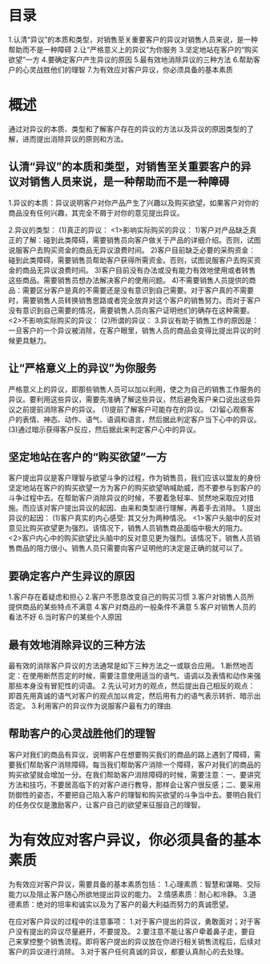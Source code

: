 # 目录
1.认清“异议”的本质和类型，对销售至关重要客户的异议对销售人员来说，是一种帮助而不是一种障碍
2.让“严格意义上的异议”为你服务
3.坚定地站在客户的“购买欲望”一方
4.要确定客户产生异议的原因
5.最有效地消除异议的三种方法
6.帮助客户的心灵战胜他们的理智
7.为有效应对客户异议，你必须具备的基本素质

# 概述
通过对异议的本质、类型和了解客户存在的异议的方法以及异议的原因类型的了解，进而提出消除异议的原则和方法。
## 认清“异议”的本质和类型，对销售至关重要客户的异议对销售人员来说，是一种帮助而不是一种障碍
1.异议的本质：异议说明客户对你产品产生了兴趣以及购买欲望。如果客户对你的商品没有任何兴趣，其完全不屑于对你的意见提出异议。

2.异议的类型：
(1)真正的异议：
  <1>影响实际购买的异议：
    1)客户对产品缺乏真正的了解：碰到此类障碍，需要销售员向客户做关于产品的详细介绍。否则，试图说服客户去购买资金的商品无异议浪费时间。
    2)客户目前缺乏必要的采购资金：碰到此类障碍，需要销售员帮助客户获得所需资金。否则，试图说服客户去购买资金的商品无异议浪费时间。
    3)客户目前没有办法或没有能力有效地使用或者转售这些商品。需要销售员想办法解决客户的使用问题。 
    4)不需要销售人员提供的商品：需要区分客户是真的不需要还是没有意识到自己需要。对于客户真的不需要时，需要销售人员转换销售思路或者完全放弃对这个客户的销售努力。而对于客户没有意识到自己需要的情况，需要销售人员向客户证明他们的确存在这种需要。
  <2>不影响实际购买的异议：
(2)所谓的异议：
3.异议有助于销售工作的原因是：一旦客户的一个异议被消除，在客户眼里，销售人员的商品会变得比提出异议的时候更具魅力。

## 让“严格意义上的异议”为你服务
严格意义上的异议，即那些销售人员可以加以利用，使之为自己的销售工作服务的异议。要利用这些异议，需要先准确了解这些异议，然后避免客户亲口说出这些异议之前提前消除客户的异议。
(1)提前了解客户可能存在的异议。
(2)留心观察客户的表情、神态、动作、语气、语调和语言，然后据此判定客户当下心中的异议。
(3)通过暗示获得客户反应，然后据此来判定客户心中的异议。

## 坚定地站在客户的“购买欲望”一方
  客户提出异议是客户理智与欲望斗争的过程，作为销售员，我们应该以盟友的身份坚定地站在客户的购买欲望一方为客户的购买欲望呐喊助威，而不要参与到客户的斗争过程中去。在帮助客户消除异议的时候，不要着急轻率、贸然地采取应对措施。而应该对客户提出异议的起因、由来和类型进行理解，再着手去消除。
  1.提出异议的起因：
    (1)客户真实的内心感受: 其又分为两种情况。
     <1>客户头脑中的反对意见比购买欲望更为强烈。该情况下，销售人员销售商品面临中极大的阻力。
     <2>客户内心中的购买欲望比头脑中的反对意见更为强烈。该情况下，销售人员销售商品的阻力很小。销售人员只需要向客户证明他的决定是正确的就可以了。

## 要确定客户产生异议的原因
1.客户存在着疑虑和担心
2.客户不愿意改变自己的购买习惯
3.客户对销售人员所提供商品的某些特点不满意
4.客户对商品的一般条件不满意
5.客户对销售人员的看法不好
6.当时客户的某些个人原因

## 最有效地消除异议的三种方法
最有效的消除客户异议的方法通常是如下三种方法之一或联合应用。
1.断然地否定：在使用断然否定的时候，需要注意使用适当的语气、语调以及表情和动作来强那些本身没有冒犯性的词语。
2.先认可对方的观点，然后提出自己相反的观点：即首先用真诚的语气对客户的观点加以肯定，然后用有力的语气表示转折、暗示出否定。
3.利用客户的异议作为说服客户最有力的理由.

## 帮助客户的心灵战胜他们的理智
客户对我们的商品有异议，说明客户在想要购买我们的商品的路上遇到了障碍，需要我们帮助客户消除障碍。每当我们帮助客户消除一个障碍，客户对我们的商品的购买欲望就会增加一分。在我们帮助客户消除障碍的时候，需要注意：一、要讲究方法和技巧，不要居高临下的对客户进行教导，那样会让客户很反感；二、要采用防御性的姿态，不要把自己陷入客户的理智和购买欲望的斗争当中去。要明白我们的任务仅仅是激励客户，让客户自己的欲望来征服自己的理智。

# 为有效应对客户异议，你必须具备的基本素质
为有效应对客户异议，需要具备的基本素质包括：
1.心理素质：智慧和谋略、交际能力以及阻止客户随心所欲地提出异议的能力。
2.情感素质：耐心和冷静。
3.道德素质：绝对的坦率和诚实以及为了客户的最大利益而努力的真诚愿望。

在应对客户异议的过程中的注意事项：
1.对于客户提出的异议，勇敢面对；对于客户没有提出的异议尽量避开，不要提及。
2.要注意不能让客户牵着鼻子走，要自己来掌控整个销售流程。即将客户提出的异议放在你进行相关销售流程后，后续对客户的异议进行消除。
3.对于客户任何真诚的异议，都要认真耐心的去处理。